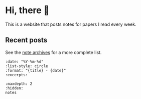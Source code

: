 # Hi, there 👋

This is a website that posts notes for papers I read every week.


## Recent posts

See the [note archives](notes.md) for a more complete list.

```{postlist}
:date: "%Y-%m-%d"
:list-style: circle
:format: "{title} - {date}"
:excerpts:
```

```{toctree}
:maxdepth: 2
:hidden:
notes
```